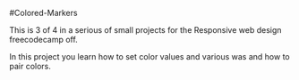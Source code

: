 #Colored-Markers

This is 3 of 4 in a serious of small projects for the Responsive web design freecodecamp off.

In this project you learn how to set color values and various was and how to pair colors. 
